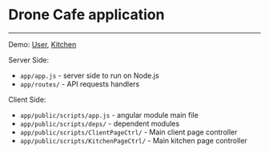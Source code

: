 # Drone Cafe application
***

Demo: [User](https://dron-cafe.herokuapp.com), [Kitchen](https://dron-cafe.herokuapp.com/kitchen)

Server Side:  
* `app/app.js` - server side to run on Node.js  
* `app/routes/` - API requests handlers  

Client Side:  
* `app/public/scripts/app.js` - angular module main file  
* `app/public/scripts/deps/` - dependent modules  
* `app/public/scripts/ClientPageCtrl/` - Main client page controller  
* `app/public/scripts/KitchenPageCtrl/` - Main kitchen page controller  
